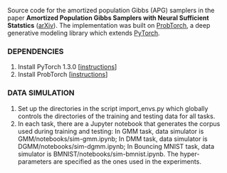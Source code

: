 Source code for the amortized population Gibbs (APG) samplers in the paper **Amortized Population Gibbs Samplers with Neural Sufficient Statstics** ([arXiv](https://arxiv.org/abs/1911.01382)). The implementation was built on [ProbTorch](https://github.com/probtorch/probtorch), a deep generative modeling library which extends [PyTorch](https://pytorch.org/).

### DEPENDENCIES
1. Install PyTorch 1.3.0 [[instructions](https://github.com/pytorch/pytorch)]
2. Install ProbTorch [[instructions](https://github.com/probtorch/probtorch)]

### DATA SIMULATION
1. Set up the directories in the script import_envs.py which globally controls the directories of the training and testing data for all tasks.
2.  In each task, there are a Jupyter notebook that generates the corpus used during training and testing: In GMM task, data simulator is GMM/notebooks/sim-gmm.ipynb; In DMM task, data simulator is DGMM/notebooks/sim-dgmm.ipynb; In Bouncing MNIST task, data simulator is BMNIST/notebooks/sim-bmnist.ipynb. The hyper-parameters are specified as the ones used in the experiments.
